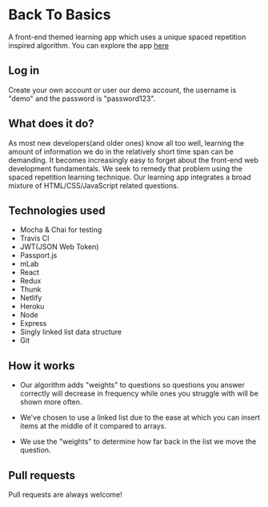 # Back To Basics
A front-end themed learning app which uses a unique spaced repetition inspired algorithm.
You can explore the app [here](https://backtobasics.netlify.com)
## Log in
Create your own account or user our demo account, the username is "demo" and the password is "password123".
## What does it do?
As most new developers(and older ones) know all too well, learning the amount of information we do in the relatively short time span can be demanding. It becomes increasingly easy to forget about the front-end web development fundamentals.
We seek to remedy that problem using the spaced repetition learning technique. Our learning app integrates a broad mixture of HTML/CSS/JavaScript related questions.
## Technologies used
- Mocha & Chai for testing
- Travis CI
- JWT(JSON Web Token)
- Passport.js
- mLab
- React
- Redux
- Thunk
- Netlify
- Heroku
- Node
- Express
- Singly linked list data structure
- Git

## How it works
- Our algorithm adds "weights" to questions so questions you answer correctly will decrease in frequency while ones you struggle with will be shown more often.

- We've chosen to use a linked list due to the ease at which you can insert items at the middle of it compared to arrays.

- We use the "weights" to determine how far back in the list we move the question.

## Pull requests
Pull requests are always welcome!
